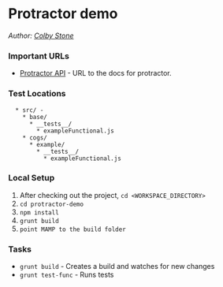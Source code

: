 # Protractor demo

*Author: [Colby Stone](colby.stone@ibm.com)*


### Important URLs
- [Protractor API](http://www.protractortest.org/#/api) - URL to the docs for protractor.


### Test Locations
```
  * src/ -
  	* base/
	  * __tests__/
	  	* exampleFunctional.js
    * cogs/
      * example/
        * __tests__/
          * exampleFunctional.js
```

### Local Setup
1. After checking out the project, `cd <WORKSPACE_DIRECTORY>`
2. `cd protractor-demo`
3. `npm install`
4. `grunt build`
4. `point MAMP to the build folder`


### Tasks
- `grunt build`        - Creates a build and watches for new changes
- `grunt test-func`    - Runs tests
